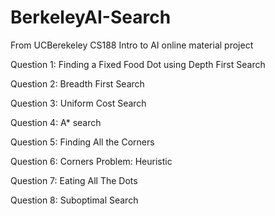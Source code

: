 # BerkeleyAI-Search

From UCBerekeley CS188 Intro to AI online material project

Question 1: Finding a Fixed Food Dot using Depth First Search

Question 2: Breadth First Search

Question 3: Uniform Cost Search

Question 4: A* search

Question 5: Finding All the Corners

Question 6: Corners Problem: Heuristic

Question 7: Eating All The Dots

Question 8: Suboptimal Search
